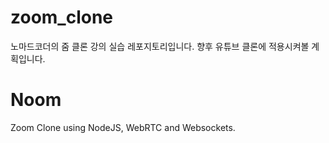 # zoom_clone

노마드코더의 줌 클론 강의 실습 레포지토리입니다. 향후 유튜브 클론에 적용시켜볼 계획입니다.

# Noom

Zoom Clone using NodeJS, WebRTC and Websockets.

